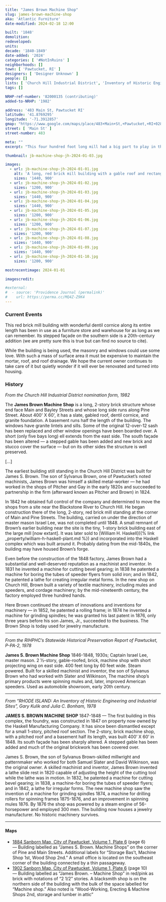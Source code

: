 ```yaml
---
title: "James Brown Machine Shop"
slug: james-brown-machine-shop
aka: 'Atlantic Furniture'
date-modified: 2024-02-18 12:00

built: '1848'
demolition:
redeveloped:
units:
decade: '1840-1849'
date-added: '2024'
categories: [ '#NotInRuins' ]
neighborhoods: []
town: [ 'Pawtucket, RI' ]
designers: [ 'Designer Unknown' ]
people: []
lists: [ 'Church Hill Industrial District', 'Inventory of Historic Engineering & Industrial Sites 1978', 'National Register of Historic Places' ]
tags: []

NRHP-ref-number: '82000135 (contributing)'
added-to-NRHP: '1982'

address: '483 Main St, Pawtucket RI'
latitude: '41.8769295'
longitude: '-71.3912857'
gmap: "https://www.google.com/maps/place/483+Main+St,+Pawtucket,+RI+02860/@41.8769295,-71.3912857,18z/data=!4m6!3m5!1s0x89e44356eb0dc707:0x48109c2410eb3f2d!8m2!3d41.8769255!4d-71.3899982!16s%2Fg%2F11bw4cl3w7?entry=ttu"
street: [ 'Main St' ]
street-number: 483

meta: ""
excerpt: "This four hundred foot long mill had a big part to play in the industrial revolution as home to the inventor James Brown"

thumbnail: jb-machine-shop-jh-2024-01-03.jpg

images:
  - url: jb-machine-shop-jh-2024-01-01.jpg
    alt: 'A long, red brick mill building with a gable roof and rectangular lintels. One side of the building has an added stepped cornice and flat front façade with central commercial entrance while the other has a simple gabled façade that likely would have been the same on the other side.'
    sizes: '1440, 900'
  - url: jb-machine-shop-jh-2024-01-02.jpg
    sizes: '1200, 900'
  - url: jb-machine-shop-jh-2024-01-03.jpg
    sizes: '1440, 900'
  - url: jb-machine-shop-jh-2024-01-04.jpg
    sizes: '1440, 900'
  - url: jb-machine-shop-jh-2024-01-05.jpg
    sizes: '1200, 900'
  - url: jb-machine-shop-jh-2024-01-06.jpg
    sizes: '1200, 900'
  - url: jb-machine-shop-jh-2024-01-07.jpg
    sizes: '1200, 900'
  - url: jb-machine-shop-jh-2024-01-08.jpg
    sizes: '1440, 900'
  - url: jb-machine-shop-jh-2024-01-09.jpg
    sizes: '1440, 900'
  - url: jb-machine-shop-jh-2024-01-10.jpg
    sizes: '1200, 900'

mostrecentimage: 2024-01-01

imagescredit:

#external:
#  - source: 'Providence Journal (permalink)'
#    url: https://perma.cc/MQ4Z-Z9K4
---
```


### Current Events

This red brick mill building with wonderful dentil cornice along its entire length has been in use as a furniture store and warehouse for as long as we can remember. Its stepped façade on the southern side is a 20th-century addition (we are pretty sure this is true but can find no source to cite).

While the building is being used, the masonry and windows could use some love. With such a mass of surface area it must be expensive to maintain the mortar, roof, and roof drainage. We hope the current owner continues to take care of it but quietly wonder if it will ever be renovated and turned into housing.


### History

_From the Church Hill Industrial District nomination form, 1982_

The **James Brown Machine Shop** is a long, 2-story brick structure whose end face Main and Bayley Streets and whose long side runs along Pine Street. About 400' X 60', it has a slate, gabled roof, dentil cornice, and granite foundation. A basement runs half the length of the building. The windows have granite lintels and sills. Some of the original 12-over-12 sash has been replaced and other window openings have been boarded over. A short (only five bays long) ell extends from the east side. The south façade has been altered — a stepped gable has been added and new brick and stucco cover the surface — but on its other sides the structure is well preserved.

[…]

The earliest building still standing in the Church Hill District was built for James S. Brown. The son of Sylvanus Brown, one of Pawtucket’s noted machinists, James Brown was himself a skilled metal-worker — he had worked in the shops of Pitcher and Gay in the early 1820s and succeeded to partnership in the firm (afterward known as Pitcher and Brown) in 1824. 

In 1842 he obtained full control of the company and determined to move the shops from a site near the Blackstone River to Church Hill. He began construction there of the long, 2-story, red brick mill standing at the corner of Main and Pine Streets. The building, carried on under the direction of master mason Israel Lee, was not completed until 1848. A small remnant of Brown’s earlier building near the site is the tiny, 1-story brick building east of the large mill [now extant]. It was later sold to [William H. Haskell]({% link _property/william-h-haskell-plant.md %}) and incorporated into the Haskell complex which was built around it. Probably dating from the mid-1840s, the building may have housed Brown’s forge.

Even before the construction of the 1848 factory, James Brown had a substantial and well-deserved reputation as a machinist and inventor. In 1831 he invented a machine for cutting bevel gearing; in 1838 he patented a machine for boring the tubes of speeder flyers from solid iron; and in 1842, he patented a lathe for creating irregular metal forms. In the new shop on Church Hill, Brown built a variety of textile machinery, including mules and speeders, and cordage machinery; by the mid-nineteenth century, the factory employed three hundred hands.

Here Brown continued the stream of innovations and inventions for machinery — in 1852, he patented a rolling frame; in 1874 he invented a machine for grinding spindles; he was granted his last patent in 1876, only three years before his son James, Jr., succeeded to the business. The Brown Shop is today used for jewelry manufacture.

***

_From the RIHPHC’s Statewide Historical Preservation Report of Pawtucket, P-PA-2, 1978_

**James S. Brown Machine Shop** 1846-1848, 1930s; Captain Israel Lee, master mason. 2 1⁄2-story, gable-roofed, brick, machine shop with short projecting wing on east side. 400 feet long by 60 feet wide. Steam powered. Built for a skilled machinist and inventor, the son of Sylvanus Brown who had worked with Slater and Wilkinson, The machine shop’s primary products were spinning mules and, later, improved American speeders. Used as automobile showroom, early 20th century.

***

_From “RHODE ISLAND: An Inventory of Historic Engineering and Industrial Sites”, Gary Kulik and Julia C. Bonham, 1978_

**JAMES S. BROWN MACHINE SHOP** 1847-1848 — The first building in this complex, the foundry, was constructed in 1847 on property now owned by the Haskell Manufacturing Company. It has since been dismantled except for a small 1-story, pitched roof section. The 2-story, brick machine shop, with a pitched roof and a basement half its length, was built 400’ X 60’ in 1848. Its south façade has been sharply altered. A stepped gable has been added and much of the original brickwork has been covered over.

James S. Brown, the son of Sylvanus Brown-skilled millwright and patternmaker who worked for both Samuel Slater and David Wilkinson, was the original owner. A skilled machinist and inventor, James Brown invented a lathe slide rest in 1820 capable of adjusting the height of the cutting tool while the lathe was in motion. In 1832, he patented a machine for cutting bevel gearing; in 1838, a machine-for boring the tubes of speeder flyers; and in 1842, a lathe for irregular forms. The new machine shop saw the invention of a machine for grinding spindles 1874, a machine for drilling rollers for spinning frames 1875-1876, and an improvement in spinning mules 1876. By 1876 the shop was powered by a steam engine of 56-horsepower and employed 300 men. The building now houses a jewelry manufacturer. No historic machinery survives.

***

#### Maps

+ [1884 Sanborn Map, City of Pawtucket, Volume 1, Plate 6](http://hdl.loc.gov/loc.gmd/g3774pm.g3774pm_g080961884) (page 6) — Building labelled as “James S. Brown. Machine Shops” on the corner of Pine and Main Streets. Additional labels for “Storage Bas’t, Machine Shop 1st, Wood Shop 2nd.” A small office is located on the southeast corner of the building connected by a thin passageway.
+ [1902 Sanborn Map, City of Pawtucket, Volume 1, Plate 6](http://hdl.loc.gov/loc.gmd/g3774pm.g3774pm_g080961884) (page 10) — Building labelled as “James Brown. – Machine Shop” in red/pink as brick with notations of “2 1/2” stories. A blacksmith shop is on the northern side of the building with the bulk of the space labelled for “Machine shop.” Also noted is “Wood-Working, Erecting & Machine Shops 2nd, storage and lumber in attic”
